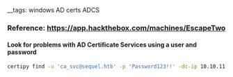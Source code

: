 __tags: windows AD certs ADCS

### Reference: https://app.hackthebox.com/machines/EscapeTwo

#### Look for problems with AD Certificate Services using a user and password
```bash
certipy find -u 'ca_svc@sequel.htb' -p 'Password123!!' -dc-ip 10.10.11.51 -stdout
```


